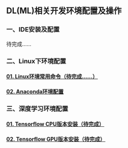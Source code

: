 ## DL(ML)相关开发环境配置及操作



### 一、IDE安装及配置

待完成……

### 二、Linux下环境配置

#### [01. Linux环境常用命令（待完成……）]() 

#### [02. Anaconda环境配置](./Anaconda.md)

### 三、深度学习环境配置

#### [01. Tensorflow CPU版本安装（待完成）]()

#### [02. Tensorflow GPU版本安装（待完成）]()









